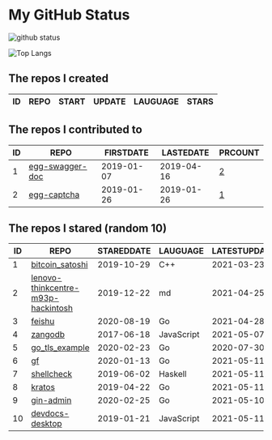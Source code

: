 # My GitHub Status

<img src="https://github-readme-stats-1.yihong0618.vercel.app/api?username=jc-lathander&show_icons=true&&&hide_title=true&count_private=true" alt="github status" />

![Top Langs](https://github-readme-stats-1.yihong0618.vercel.app/api/top-langs/?username=jc-lathander&layout=compact)

<!--START_SECTION:my_github-->
## The repos I created
| ID | REPO | START | UPDATE | LAUGUAGE | STARS |
|----|------|-------|--------|----------|-------|

## The repos I contributed to
| ID |                                REPO                                | FIRSTDATE  | LASTEDATE  |                                          PRCOUNT                                           |
|----|--------------------------------------------------------------------|------------|------------|--------------------------------------------------------------------------------------------|
|  1 | [egg-swagger-doc](https://github.com/Yanshijie-EL/egg-swagger-doc) | 2019-01-07 | 2019-04-16 | [2](https://github.com/Yanshijie-EL/egg-swagger-doc/pulls?q=is%3Apr+author%3Ajc-lathander) |
|  2 | [egg-captcha](https://github.com/Raoul1996/egg-captcha)            | 2019-01-26 | 2019-01-26 | [1](https://github.com/Raoul1996/egg-captcha/pulls?q=is%3Apr+author%3Ajc-lathander)        |

## The repos I stared (random 10)
| ID |                                                 REPO                                                  | STAREDDATE |  LAUGUAGE  | LATESTUPDATE |
|----|-------------------------------------------------------------------------------------------------------|------------|------------|--------------|
|  1 | [bitcoin_satoshi](https://github.com/brain-zhang/bitcoin_satoshi)                                     | 2019-10-29 | C++        | 2021-03-23   |
|  2 | [lenovo-thinkcentre-m93p-hackintosh](https://github.com/mingcheng/lenovo-thinkcentre-m93p-hackintosh) | 2019-12-22 | md         | 2021-04-25   |
|  3 | [feishu](https://github.com/fastwego/feishu)                                                          | 2020-08-19 | Go         | 2021-04-28   |
|  4 | [zangodb](https://github.com/erikolson186/zangodb)                                                    | 2017-06-18 | JavaScript | 2021-05-07   |
|  5 | [go_tls_example](https://github.com/michelia/go_tls_example)                                          | 2020-02-23 | Go         | 2020-07-30   |
|  6 | [gf](https://github.com/gogf/gf)                                                                      | 2020-01-13 | Go         | 2021-05-11   |
|  7 | [shellcheck](https://github.com/koalaman/shellcheck)                                                  | 2019-06-02 | Haskell    | 2021-05-11   |
|  8 | [kratos](https://github.com/go-kratos/kratos)                                                         | 2019-04-22 | Go         | 2021-05-11   |
|  9 | [gin-admin](https://github.com/LyricTian/gin-admin)                                                   | 2020-02-25 | Go         | 2021-05-10   |
| 10 | [devdocs-desktop](https://github.com/egoist/devdocs-desktop)                                          | 2019-01-21 | JavaScript | 2021-05-11   |

<!--END_SECTION:my_github-->
